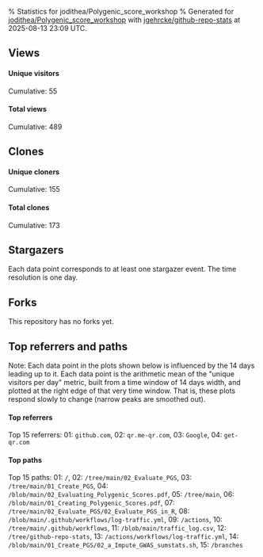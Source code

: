 % Statistics for jodithea/Polygenic_score_workshop
% Generated for [jodithea/Polygenic_score_workshop](https://github.com/jodithea/Polygenic_score_workshop) with [jgehrcke/github-repo-stats](https://github.com/jgehrcke/github-repo-stats) at 2025-08-13 23:09 UTC.


## Views

#### Unique visitors
<div id="chart_views_unique" class="full-width-chart"></div>

Cumulative: 55

#### Total views
<div id="chart_views_total" class="full-width-chart"></div>

Cumulative: 489

<div class="pagebreak-for-print"> </div>

## Clones

#### Unique cloners
<div id="chart_clones_unique" class="full-width-chart"></div>

Cumulative: 155

#### Total clones
<div id="chart_clones_total" class="full-width-chart"></div>

Cumulative: 173



<div class="pagebreak-for-print"> </div>



## Stargazers

Each data point corresponds to at least one stargazer event.
The time resolution is one day.

<div id="chart_stargazers" class="full-width-chart"></div>




## Forks

This repository has no forks yet.



<div class="pagebreak-for-print"> </div>



## Top referrers and paths


Note: Each data point in the plots shown below is influenced by the 14 days
leading up to it. Each data point is the arithmetic mean of the "unique
visitors per day" metric, built from a time window of 14 days width, and
plotted at the right edge of that very time window. That is, these plots
respond slowly to change (narrow peaks are smoothed out).




#### Top referrers


<div id="chart_referrers_top_n_alltime" class="full-width-chart"></div>

Top 15 referrers: 01: `github.com`, 02: `qr.me-qr.com`, 03: `Google`, 04: `get-qr.com`





#### Top paths


<div id="chart_paths_top_n_alltime" class="full-width-chart"></div>

Top 15 paths: 01: `/`, 02: `/tree/main/02_Evaluate_PGS`, 03: `/tree/main/01_Create_PGS`, 04: `/blob/main/02_Evaluating_Polygenic_Scores.pdf`, 05: `/tree/main`, 06: `/blob/main/01_Creating_Polygenic_Scores.pdf`, 07: `/tree/main/02_Evaluate_PGS/02_Evaluate_PGS_in_R`, 08: `/blob/main/.github/workflows/log-traffic.yml`, 09: `/actions`, 10: `/tree/main/.github/workflows`, 11: `/blob/main/traffic_log.csv`, 12: `/tree/github-repo-stats`, 13: `/actions/workflows/log-traffic.yml`, 14: `/blob/main/01_Create_PGS/02_a_Impute_GWAS_sumstats.sh`, 15: `/branches`


<script type="text/javascript">
    vegaEmbed('#chart_views_unique', {"$schema": "https://vega.github.io/schema/vega-lite/v4.17.0.json", "config": {"arc": {"fill": "#1b1e23"}, "area": {"fill": "#1b1e23"}, "axisBottom": {"domainColor": "#a9b4c4", "gridColor": "#a9b4c4", "labelColor": "#1b1e23", "labelFont": "relative-mono-11-pitch-pro, Menlo, monospace", "tickColor": "#a9b4c4", "titleColor": "#1b1e23", "titleFont": "relative-mono-11-pitch-pro, Menlo, monospace"}, "axisLeft": {"domainColor": "#a9b4c4", "gridColor": "#a9b4c4", "labelColor": "#1b1e23", "labelFont": "relative-mono-11-pitch-pro, Menlo, monospace", "tickColor": "#a9b4c4", "titleColor": "#1b1e23", "titleFont": "relative-mono-11-pitch-pro, Menlo, monospace"}, "axisX": {"grid": false}, "axisY": {"grid": false, "labelBound": true}, "background": "#FFFFFF", "group": {"fill": "#FFFFFF"}, "header": {"fontWeight": 400, "labelFont": "relative-mono-11-pitch-pro, Menlo, monospace", "titleFont": "relative-mono-11-pitch-pro, Menlo, monospace"}, "legend": {"labelFont": "relative-mono-11-pitch-pro, Menlo, monospace", "symbolSize": 200, "symbolType": "circle", "titleFont": "relative-mono-11-pitch-pro, Menlo, monospace"}, "line": {"color": "#1b1e23", "stroke": "#1b1e23"}, "path": {"stroke": "#1b1e23"}, "point": {"color": "#1b1e23", "cursor": "pointer", "filled": true, "size": 20}, "range": {"category": ["#85a2f7", "#ea9755", "#7eb36a", "#f07071", "#bc85d9", "#e587b6", "#a9b4c4", "#d4c05e", "#64b9c4"]}, "style": {"bar": {"fill": "#1b1e23"}, "text": {"font": "relative-mono-11-pitch-pro, Menlo, monospace", "fontWeight": 400}}, "symbol": {"shape": "circle"}, "title": {"anchor": "start", "font": "relative-mono-11-pitch-pro, Menlo, monospace", "fontWeight": 400}, "trail": {"color": "#1b1e23", "stroke": "#1b1e23"}, "view": {"stroke": null}}, "data": {"name": "data-fd8143200e1103d798158dd2642eb44b"}, "datasets": {"data-fd8143200e1103d798158dd2642eb44b": [{"time": "2025-07-22T00:00:00+00:00", "views_total": 203, "views_unique": 3}, {"time": "2025-07-23T00:00:00+00:00", "views_total": 0, "views_unique": 0}, {"time": "2025-07-24T00:00:00+00:00", "views_total": 154, "views_unique": 26}, {"time": "2025-07-25T00:00:00+00:00", "views_total": 13, "views_unique": 2}, {"time": "2025-07-26T00:00:00+00:00", "views_total": 1, "views_unique": 1}, {"time": "2025-07-27T00:00:00+00:00", "views_total": 2, "views_unique": 2}, {"time": "2025-07-28T00:00:00+00:00", "views_total": 3, "views_unique": 3}, {"time": "2025-07-29T00:00:00+00:00", "views_total": 0, "views_unique": 0}, {"time": "2025-07-30T00:00:00+00:00", "views_total": 67, "views_unique": 1}, {"time": "2025-07-31T00:00:00+00:00", "views_total": 12, "views_unique": 1}, {"time": "2025-08-01T00:00:00+00:00", "views_total": 0, "views_unique": 0}, {"time": "2025-08-02T00:00:00+00:00", "views_total": 0, "views_unique": 0}, {"time": "2025-08-03T00:00:00+00:00", "views_total": 4, "views_unique": 2}, {"time": "2025-08-04T00:00:00+00:00", "views_total": 4, "views_unique": 2}, {"time": "2025-08-05T00:00:00+00:00", "views_total": 13, "views_unique": 5}, {"time": "2025-08-06T00:00:00+00:00", "views_total": 5, "views_unique": 2}, {"time": "2025-08-07T00:00:00+00:00", "views_total": 4, "views_unique": 2}, {"time": "2025-08-08T00:00:00+00:00", "views_total": 0, "views_unique": 0}, {"time": "2025-08-09T00:00:00+00:00", "views_total": 0, "views_unique": 0}, {"time": "2025-08-10T00:00:00+00:00", "views_total": 2, "views_unique": 1}, {"time": "2025-08-11T00:00:00+00:00", "views_total": 0, "views_unique": 0}, {"time": "2025-08-12T00:00:00+00:00", "views_total": 2, "views_unique": 2}, {"time": "2025-08-13T00:00:00+00:00", "views_total": 0, "views_unique": 0}]}, "encoding": {"tooltip": [{"field": "views_unique", "format": ".1f", "title": "views (u)", "type": "quantitative"}, {"field": "time", "format": "%B %e, %Y", "title": "date", "type": "temporal"}], "x": {"axis": {"labelAngle": 25}, "field": "time", "scale": {"domain": ["2025-07-22", "2025-08-13"]}, "timeUnit": "yearmonthdate", "title": "date", "type": "temporal"}, "y": {"axis": {}, "field": "views_unique", "scale": {"domain": [0, 28.6], "type": "linear", "zero": true}, "title": "unique views per day", "type": "quantitative"}}, "height": 200, "mark": {"point": true, "type": "line"}, "padding": 10, "width": "container"}, {"actions": false, "renderer": "svg"}).catch(console.error);
vegaEmbed('#chart_views_total', {"$schema": "https://vega.github.io/schema/vega-lite/v4.17.0.json", "config": {"arc": {"fill": "#1b1e23"}, "area": {"fill": "#1b1e23"}, "axisBottom": {"domainColor": "#a9b4c4", "gridColor": "#a9b4c4", "labelColor": "#1b1e23", "labelFont": "relative-mono-11-pitch-pro, Menlo, monospace", "tickColor": "#a9b4c4", "titleColor": "#1b1e23", "titleFont": "relative-mono-11-pitch-pro, Menlo, monospace"}, "axisLeft": {"domainColor": "#a9b4c4", "gridColor": "#a9b4c4", "labelColor": "#1b1e23", "labelFont": "relative-mono-11-pitch-pro, Menlo, monospace", "tickColor": "#a9b4c4", "titleColor": "#1b1e23", "titleFont": "relative-mono-11-pitch-pro, Menlo, monospace"}, "axisX": {"grid": false}, "axisY": {"grid": false, "labelBound": true}, "background": "#FFFFFF", "group": {"fill": "#FFFFFF"}, "header": {"fontWeight": 400, "labelFont": "relative-mono-11-pitch-pro, Menlo, monospace", "titleFont": "relative-mono-11-pitch-pro, Menlo, monospace"}, "legend": {"labelFont": "relative-mono-11-pitch-pro, Menlo, monospace", "symbolSize": 200, "symbolType": "circle", "titleFont": "relative-mono-11-pitch-pro, Menlo, monospace"}, "line": {"color": "#1b1e23", "stroke": "#1b1e23"}, "path": {"stroke": "#1b1e23"}, "point": {"color": "#1b1e23", "cursor": "pointer", "filled": true, "size": 20}, "range": {"category": ["#85a2f7", "#ea9755", "#7eb36a", "#f07071", "#bc85d9", "#e587b6", "#a9b4c4", "#d4c05e", "#64b9c4"]}, "style": {"bar": {"fill": "#1b1e23"}, "text": {"font": "relative-mono-11-pitch-pro, Menlo, monospace", "fontWeight": 400}}, "symbol": {"shape": "circle"}, "title": {"anchor": "start", "font": "relative-mono-11-pitch-pro, Menlo, monospace", "fontWeight": 400}, "trail": {"color": "#1b1e23", "stroke": "#1b1e23"}, "view": {"stroke": null}}, "data": {"name": "data-fd8143200e1103d798158dd2642eb44b"}, "datasets": {"data-fd8143200e1103d798158dd2642eb44b": [{"time": "2025-07-22T00:00:00+00:00", "views_total": 203, "views_unique": 3}, {"time": "2025-07-23T00:00:00+00:00", "views_total": 0, "views_unique": 0}, {"time": "2025-07-24T00:00:00+00:00", "views_total": 154, "views_unique": 26}, {"time": "2025-07-25T00:00:00+00:00", "views_total": 13, "views_unique": 2}, {"time": "2025-07-26T00:00:00+00:00", "views_total": 1, "views_unique": 1}, {"time": "2025-07-27T00:00:00+00:00", "views_total": 2, "views_unique": 2}, {"time": "2025-07-28T00:00:00+00:00", "views_total": 3, "views_unique": 3}, {"time": "2025-07-29T00:00:00+00:00", "views_total": 0, "views_unique": 0}, {"time": "2025-07-30T00:00:00+00:00", "views_total": 67, "views_unique": 1}, {"time": "2025-07-31T00:00:00+00:00", "views_total": 12, "views_unique": 1}, {"time": "2025-08-01T00:00:00+00:00", "views_total": 0, "views_unique": 0}, {"time": "2025-08-02T00:00:00+00:00", "views_total": 0, "views_unique": 0}, {"time": "2025-08-03T00:00:00+00:00", "views_total": 4, "views_unique": 2}, {"time": "2025-08-04T00:00:00+00:00", "views_total": 4, "views_unique": 2}, {"time": "2025-08-05T00:00:00+00:00", "views_total": 13, "views_unique": 5}, {"time": "2025-08-06T00:00:00+00:00", "views_total": 5, "views_unique": 2}, {"time": "2025-08-07T00:00:00+00:00", "views_total": 4, "views_unique": 2}, {"time": "2025-08-08T00:00:00+00:00", "views_total": 0, "views_unique": 0}, {"time": "2025-08-09T00:00:00+00:00", "views_total": 0, "views_unique": 0}, {"time": "2025-08-10T00:00:00+00:00", "views_total": 2, "views_unique": 1}, {"time": "2025-08-11T00:00:00+00:00", "views_total": 0, "views_unique": 0}, {"time": "2025-08-12T00:00:00+00:00", "views_total": 2, "views_unique": 2}, {"time": "2025-08-13T00:00:00+00:00", "views_total": 0, "views_unique": 0}]}, "encoding": {"tooltip": [{"field": "views_total", "format": ".1f", "title": "views (t)", "type": "quantitative"}, {"field": "time", "format": "%B %e, %Y", "title": "date", "type": "temporal"}], "x": {"axis": {"labelAngle": 25}, "field": "time", "scale": {"domain": ["2025-07-22", "2025-08-13"]}, "timeUnit": "yearmonthdate", "title": "date", "type": "temporal"}, "y": {"axis": {"values": [1, 10, 50, 100, 500, 1000, 5000, 10000]}, "field": "views_total", "scale": {"domain": [0, 223.3], "type": "symlog", "zero": true}, "title": "total views per day", "type": "quantitative"}}, "height": 200, "mark": {"point": true, "type": "line"}, "padding": 10, "width": "container"}, {"actions": false, "renderer": "svg"}).catch(console.error);
vegaEmbed('#chart_clones_unique', {"$schema": "https://vega.github.io/schema/vega-lite/v4.17.0.json", "config": {"arc": {"fill": "#1b1e23"}, "area": {"fill": "#1b1e23"}, "axisBottom": {"domainColor": "#a9b4c4", "gridColor": "#a9b4c4", "labelColor": "#1b1e23", "labelFont": "relative-mono-11-pitch-pro, Menlo, monospace", "tickColor": "#a9b4c4", "titleColor": "#1b1e23", "titleFont": "relative-mono-11-pitch-pro, Menlo, monospace"}, "axisLeft": {"domainColor": "#a9b4c4", "gridColor": "#a9b4c4", "labelColor": "#1b1e23", "labelFont": "relative-mono-11-pitch-pro, Menlo, monospace", "tickColor": "#a9b4c4", "titleColor": "#1b1e23", "titleFont": "relative-mono-11-pitch-pro, Menlo, monospace"}, "axisX": {"grid": false}, "axisY": {"grid": false, "labelBound": true}, "background": "#FFFFFF", "group": {"fill": "#FFFFFF"}, "header": {"fontWeight": 400, "labelFont": "relative-mono-11-pitch-pro, Menlo, monospace", "titleFont": "relative-mono-11-pitch-pro, Menlo, monospace"}, "legend": {"labelFont": "relative-mono-11-pitch-pro, Menlo, monospace", "symbolSize": 200, "symbolType": "circle", "titleFont": "relative-mono-11-pitch-pro, Menlo, monospace"}, "line": {"color": "#1b1e23", "stroke": "#1b1e23"}, "path": {"stroke": "#1b1e23"}, "point": {"color": "#1b1e23", "cursor": "pointer", "filled": true, "size": 20}, "range": {"category": ["#85a2f7", "#ea9755", "#7eb36a", "#f07071", "#bc85d9", "#e587b6", "#a9b4c4", "#d4c05e", "#64b9c4"]}, "style": {"bar": {"fill": "#1b1e23"}, "text": {"font": "relative-mono-11-pitch-pro, Menlo, monospace", "fontWeight": 400}}, "symbol": {"shape": "circle"}, "title": {"anchor": "start", "font": "relative-mono-11-pitch-pro, Menlo, monospace", "fontWeight": 400}, "trail": {"color": "#1b1e23", "stroke": "#1b1e23"}, "view": {"stroke": null}}, "data": {"name": "data-fc8bbde798e9e26c750c585fa8746d06"}, "datasets": {"data-fc8bbde798e9e26c750c585fa8746d06": [{"clones_total": 52, "clones_unique": 42, "time": "2025-07-22T00:00:00+00:00"}, {"clones_total": 3, "clones_unique": 3, "time": "2025-07-23T00:00:00+00:00"}, {"clones_total": 37, "clones_unique": 29, "time": "2025-07-24T00:00:00+00:00"}, {"clones_total": 4, "clones_unique": 4, "time": "2025-07-25T00:00:00+00:00"}, {"clones_total": 3, "clones_unique": 3, "time": "2025-07-26T00:00:00+00:00"}, {"clones_total": 5, "clones_unique": 5, "time": "2025-07-27T00:00:00+00:00"}, {"clones_total": 5, "clones_unique": 5, "time": "2025-07-28T00:00:00+00:00"}, {"clones_total": 3, "clones_unique": 3, "time": "2025-07-29T00:00:00+00:00"}, {"clones_total": 9, "clones_unique": 9, "time": "2025-07-30T00:00:00+00:00"}, {"clones_total": 6, "clones_unique": 6, "time": "2025-07-31T00:00:00+00:00"}, {"clones_total": 4, "clones_unique": 4, "time": "2025-08-01T00:00:00+00:00"}, {"clones_total": 3, "clones_unique": 3, "time": "2025-08-02T00:00:00+00:00"}, {"clones_total": 5, "clones_unique": 5, "time": "2025-08-03T00:00:00+00:00"}, {"clones_total": 4, "clones_unique": 4, "time": "2025-08-04T00:00:00+00:00"}, {"clones_total": 4, "clones_unique": 4, "time": "2025-08-05T00:00:00+00:00"}, {"clones_total": 2, "clones_unique": 2, "time": "2025-08-06T00:00:00+00:00"}, {"clones_total": 4, "clones_unique": 4, "time": "2025-08-07T00:00:00+00:00"}, {"clones_total": 3, "clones_unique": 3, "time": "2025-08-08T00:00:00+00:00"}, {"clones_total": 3, "clones_unique": 3, "time": "2025-08-09T00:00:00+00:00"}, {"clones_total": 4, "clones_unique": 4, "time": "2025-08-10T00:00:00+00:00"}, {"clones_total": 4, "clones_unique": 4, "time": "2025-08-11T00:00:00+00:00"}, {"clones_total": 2, "clones_unique": 2, "time": "2025-08-12T00:00:00+00:00"}, {"clones_total": 4, "clones_unique": 4, "time": "2025-08-13T00:00:00+00:00"}]}, "encoding": {"tooltip": [{"field": "clones_unique", "format": ".1f", "title": "clones (u)", "type": "quantitative"}, {"field": "time", "format": "%B %e, %Y", "title": "date", "type": "temporal"}], "x": {"axis": {"labelAngle": 25}, "field": "time", "scale": {"domain": ["2025-07-22", "2025-08-13"]}, "timeUnit": "yearmonthdate", "title": "date", "type": "temporal"}, "y": {"axis": {}, "field": "clones_unique", "scale": {"domain": [0, 46.2], "type": "linear", "zero": true}, "title": "unique clones per day", "type": "quantitative"}}, "height": 200, "mark": {"point": true, "type": "line"}, "padding": 10, "width": "container"}, {"actions": false, "renderer": "svg"}).catch(console.error);
vegaEmbed('#chart_clones_total', {"$schema": "https://vega.github.io/schema/vega-lite/v4.17.0.json", "config": {"arc": {"fill": "#1b1e23"}, "area": {"fill": "#1b1e23"}, "axisBottom": {"domainColor": "#a9b4c4", "gridColor": "#a9b4c4", "labelColor": "#1b1e23", "labelFont": "relative-mono-11-pitch-pro, Menlo, monospace", "tickColor": "#a9b4c4", "titleColor": "#1b1e23", "titleFont": "relative-mono-11-pitch-pro, Menlo, monospace"}, "axisLeft": {"domainColor": "#a9b4c4", "gridColor": "#a9b4c4", "labelColor": "#1b1e23", "labelFont": "relative-mono-11-pitch-pro, Menlo, monospace", "tickColor": "#a9b4c4", "titleColor": "#1b1e23", "titleFont": "relative-mono-11-pitch-pro, Menlo, monospace"}, "axisX": {"grid": false}, "axisY": {"grid": false, "labelBound": true}, "background": "#FFFFFF", "group": {"fill": "#FFFFFF"}, "header": {"fontWeight": 400, "labelFont": "relative-mono-11-pitch-pro, Menlo, monospace", "titleFont": "relative-mono-11-pitch-pro, Menlo, monospace"}, "legend": {"labelFont": "relative-mono-11-pitch-pro, Menlo, monospace", "symbolSize": 200, "symbolType": "circle", "titleFont": "relative-mono-11-pitch-pro, Menlo, monospace"}, "line": {"color": "#1b1e23", "stroke": "#1b1e23"}, "path": {"stroke": "#1b1e23"}, "point": {"color": "#1b1e23", "cursor": "pointer", "filled": true, "size": 20}, "range": {"category": ["#85a2f7", "#ea9755", "#7eb36a", "#f07071", "#bc85d9", "#e587b6", "#a9b4c4", "#d4c05e", "#64b9c4"]}, "style": {"bar": {"fill": "#1b1e23"}, "text": {"font": "relative-mono-11-pitch-pro, Menlo, monospace", "fontWeight": 400}}, "symbol": {"shape": "circle"}, "title": {"anchor": "start", "font": "relative-mono-11-pitch-pro, Menlo, monospace", "fontWeight": 400}, "trail": {"color": "#1b1e23", "stroke": "#1b1e23"}, "view": {"stroke": null}}, "data": {"name": "data-fc8bbde798e9e26c750c585fa8746d06"}, "datasets": {"data-fc8bbde798e9e26c750c585fa8746d06": [{"clones_total": 52, "clones_unique": 42, "time": "2025-07-22T00:00:00+00:00"}, {"clones_total": 3, "clones_unique": 3, "time": "2025-07-23T00:00:00+00:00"}, {"clones_total": 37, "clones_unique": 29, "time": "2025-07-24T00:00:00+00:00"}, {"clones_total": 4, "clones_unique": 4, "time": "2025-07-25T00:00:00+00:00"}, {"clones_total": 3, "clones_unique": 3, "time": "2025-07-26T00:00:00+00:00"}, {"clones_total": 5, "clones_unique": 5, "time": "2025-07-27T00:00:00+00:00"}, {"clones_total": 5, "clones_unique": 5, "time": "2025-07-28T00:00:00+00:00"}, {"clones_total": 3, "clones_unique": 3, "time": "2025-07-29T00:00:00+00:00"}, {"clones_total": 9, "clones_unique": 9, "time": "2025-07-30T00:00:00+00:00"}, {"clones_total": 6, "clones_unique": 6, "time": "2025-07-31T00:00:00+00:00"}, {"clones_total": 4, "clones_unique": 4, "time": "2025-08-01T00:00:00+00:00"}, {"clones_total": 3, "clones_unique": 3, "time": "2025-08-02T00:00:00+00:00"}, {"clones_total": 5, "clones_unique": 5, "time": "2025-08-03T00:00:00+00:00"}, {"clones_total": 4, "clones_unique": 4, "time": "2025-08-04T00:00:00+00:00"}, {"clones_total": 4, "clones_unique": 4, "time": "2025-08-05T00:00:00+00:00"}, {"clones_total": 2, "clones_unique": 2, "time": "2025-08-06T00:00:00+00:00"}, {"clones_total": 4, "clones_unique": 4, "time": "2025-08-07T00:00:00+00:00"}, {"clones_total": 3, "clones_unique": 3, "time": "2025-08-08T00:00:00+00:00"}, {"clones_total": 3, "clones_unique": 3, "time": "2025-08-09T00:00:00+00:00"}, {"clones_total": 4, "clones_unique": 4, "time": "2025-08-10T00:00:00+00:00"}, {"clones_total": 4, "clones_unique": 4, "time": "2025-08-11T00:00:00+00:00"}, {"clones_total": 2, "clones_unique": 2, "time": "2025-08-12T00:00:00+00:00"}, {"clones_total": 4, "clones_unique": 4, "time": "2025-08-13T00:00:00+00:00"}]}, "encoding": {"tooltip": [{"field": "clones_total", "format": ".1f", "title": "clones (t)", "type": "quantitative"}, {"field": "time", "format": "%B %e, %Y", "title": "date", "type": "temporal"}], "x": {"axis": {"labelAngle": 25}, "field": "time", "scale": {"domain": ["2025-07-22", "2025-08-13"]}, "timeUnit": "yearmonthdate", "title": "date", "type": "temporal"}, "y": {"axis": {}, "field": "clones_total", "scale": {"domain": [0, 57.2], "type": "linear", "zero": true}, "title": "total clones per day", "type": "quantitative"}}, "height": 200, "mark": {"point": true, "type": "line"}, "padding": 10, "width": "container"}, {"actions": false, "renderer": "svg"}).catch(console.error);
vegaEmbed('#chart_stargazers', {"$schema": "https://vega.github.io/schema/vega-lite/v4.17.0.json", "config": {"arc": {"fill": "#1b1e23"}, "area": {"fill": "#1b1e23"}, "axisBottom": {"domainColor": "#a9b4c4", "gridColor": "#a9b4c4", "labelColor": "#1b1e23", "labelFont": "relative-mono-11-pitch-pro, Menlo, monospace", "tickColor": "#a9b4c4", "titleColor": "#1b1e23", "titleFont": "relative-mono-11-pitch-pro, Menlo, monospace"}, "axisLeft": {"domainColor": "#a9b4c4", "gridColor": "#a9b4c4", "labelColor": "#1b1e23", "labelFont": "relative-mono-11-pitch-pro, Menlo, monospace", "tickColor": "#a9b4c4", "titleColor": "#1b1e23", "titleFont": "relative-mono-11-pitch-pro, Menlo, monospace"}, "axisX": {"grid": false}, "axisY": {"grid": false}, "background": "#FFFFFF", "group": {"fill": "#FFFFFF"}, "header": {"fontWeight": 400, "labelFont": "relative-mono-11-pitch-pro, Menlo, monospace", "titleFont": "relative-mono-11-pitch-pro, Menlo, monospace"}, "legend": {"labelFont": "relative-mono-11-pitch-pro, Menlo, monospace", "symbolSize": 200, "symbolType": "circle", "titleFont": "relative-mono-11-pitch-pro, Menlo, monospace"}, "line": {"color": "#1b1e23", "stroke": "#1b1e23"}, "path": {"stroke": "#1b1e23"}, "point": {"color": "#1b1e23", "cursor": "pointer", "filled": true, "size": 50}, "range": {"category": ["#85a2f7", "#ea9755", "#7eb36a", "#f07071", "#bc85d9", "#e587b6", "#a9b4c4", "#d4c05e", "#64b9c4"]}, "style": {"bar": {"fill": "#1b1e23"}, "text": {"font": "relative-mono-11-pitch-pro, Menlo, monospace", "fontWeight": 400}}, "symbol": {"shape": "circle"}, "title": {"anchor": "start", "font": "relative-mono-11-pitch-pro, Menlo, monospace", "fontWeight": 400}, "trail": {"color": "#1b1e23", "stroke": "#1b1e23"}, "view": {"stroke": null}}, "data": {"name": "data-0425222ef081105c1e62d82789994a7f"}, "datasets": {"data-0425222ef081105c1e62d82789994a7f": [{"stars_cumulative": 1, "time": "2025-07-24T01:30:53+00:00"}, {"stars_cumulative": 2, "time": "2025-07-24T01:34:03+00:00"}, {"stars_cumulative": 3, "time": "2025-07-24T02:05:47+00:00"}, {"stars_cumulative": 4, "time": "2025-07-24T04:27:51+00:00"}, {"stars_cumulative": 5, "time": "2025-07-24T07:04:22+00:00"}, {"stars_cumulative": 6, "time": "2025-08-03T10:38:11+00:00"}, {"stars_cumulative": 7, "time": "2025-08-04T23:56:03+00:00"}]}, "encoding": {"tooltip": [{"field": "stars_cumulative", "format": "d", "title": "stars", "type": "quantitative"}, {"field": "time", "format": "%B %e, %Y", "title": "date", "type": "temporal"}], "x": {"axis": {"labelAngle": 25}, "field": "time", "scale": {"domain": ["2025-07-22", "2025-08-13"]}, "timeUnit": "yearmonthdate", "title": "date", "type": "temporal"}, "y": {"field": "stars_cumulative", "scale": {"domain": [0, 7.700000000000001], "zero": true}, "title": "stargazer count (cumulative)", "type": "quantitative"}}, "height": 300, "mark": {"point": true, "type": "line"}, "padding": 10, "width": "container"}, {"actions": false, "renderer": "svg"}).catch(console.error);
vegaEmbed('#chart_referrers_top_n_alltime', {"$schema": "https://vega.github.io/schema/vega-lite/v4.17.0.json", "config": {"arc": {"fill": "#1b1e23"}, "area": {"fill": "#1b1e23"}, "axisBottom": {"domainColor": "#a9b4c4", "gridColor": "#a9b4c4", "labelColor": "#1b1e23", "labelFont": "relative-mono-11-pitch-pro, Menlo, monospace", "tickColor": "#a9b4c4", "titleColor": "#1b1e23", "titleFont": "relative-mono-11-pitch-pro, Menlo, monospace"}, "axisLeft": {"domainColor": "#a9b4c4", "gridColor": "#a9b4c4", "labelColor": "#1b1e23", "labelFont": "relative-mono-11-pitch-pro, Menlo, monospace", "tickColor": "#a9b4c4", "titleColor": "#1b1e23", "titleFont": "relative-mono-11-pitch-pro, Menlo, monospace"}, "axisX": {"grid": false}, "axisY": {"grid": false}, "background": "#FFFFFF", "group": {"fill": "#FFFFFF"}, "header": {"fontWeight": 400, "labelFont": "relative-mono-11-pitch-pro, Menlo, monospace", "titleFont": "relative-mono-11-pitch-pro, Menlo, monospace"}, "legend": {"labelFont": "relative-mono-11-pitch-pro, Menlo, monospace", "symbolSize": 200, "symbolType": "circle", "titleFont": "relative-mono-11-pitch-pro, Menlo, monospace"}, "line": {"color": "#1b1e23", "stroke": "#1b1e23"}, "path": {"stroke": "#1b1e23"}, "point": {"color": "#1b1e23", "cursor": "pointer", "filled": true, "size": 30}, "range": {"category": ["#85a2f7", "#ea9755", "#7eb36a", "#f07071", "#bc85d9", "#e587b6", "#a9b4c4", "#d4c05e", "#64b9c4"]}, "style": {"bar": {"fill": "#1b1e23"}, "text": {"font": "relative-mono-11-pitch-pro, Menlo, monospace", "fontWeight": 400}}, "symbol": {"shape": "circle"}, "title": {"anchor": "start", "font": "relative-mono-11-pitch-pro, Menlo, monospace", "fontWeight": 400}, "trail": {"color": "#1b1e23", "stroke": "#1b1e23"}, "view": {"stroke": null}}, "data": {"name": "data-78714988cd63a55b1347680e8694ffc9"}, "datasets": {"data-78714988cd63a55b1347680e8694ffc9": [{"referrer": "github.com", "time": "2025-07-30T00:00:00+00:00", "views_unique": 5.0, "views_unique_norm": 0.35714285714285715}, {"referrer": "github.com", "time": "2025-07-31T00:00:00+00:00", "views_unique": 5.0, "views_unique_norm": 0.35714285714285715}, {"referrer": "github.com", "time": "2025-08-01T00:00:00+00:00", "views_unique": 5.0, "views_unique_norm": 0.35714285714285715}, {"referrer": "github.com", "time": "2025-08-02T00:00:00+00:00", "views_unique": 5.0, "views_unique_norm": 0.35714285714285715}, {"referrer": "github.com", "time": "2025-08-03T00:00:00+00:00", "views_unique": 5.0, "views_unique_norm": 0.35714285714285715}, {"referrer": "github.com", "time": "2025-08-04T00:00:00+00:00", "views_unique": 7.0, "views_unique_norm": 0.5}, {"referrer": "github.com", "time": "2025-08-05T00:00:00+00:00", "views_unique": 8.0, "views_unique_norm": 0.5714285714285714}, {"referrer": "github.com", "time": "2025-08-06T00:00:00+00:00", "views_unique": 8.0, "views_unique_norm": 0.5714285714285714}, {"referrer": "github.com", "time": "2025-08-07T00:00:00+00:00", "views_unique": 6.0, "views_unique_norm": 0.42857142857142855}, {"referrer": "github.com", "time": "2025-08-08T00:00:00+00:00", "views_unique": 6.0, "views_unique_norm": 0.42857142857142855}, {"referrer": "github.com", "time": "2025-08-09T00:00:00+00:00", "views_unique": 6.0, "views_unique_norm": 0.42857142857142855}, {"referrer": "github.com", "time": "2025-08-10T00:00:00+00:00", "views_unique": 6.0, "views_unique_norm": 0.42857142857142855}, {"referrer": "github.com", "time": "2025-08-11T00:00:00+00:00", "views_unique": 6.0, "views_unique_norm": 0.42857142857142855}, {"referrer": "github.com", "time": "2025-08-12T00:00:00+00:00", "views_unique": 6.0, "views_unique_norm": 0.42857142857142855}, {"referrer": "github.com", "time": "2025-08-13T00:00:00+00:00", "views_unique": 6.0, "views_unique_norm": 0.42857142857142855}, {"referrer": "qr.me-qr.com", "time": "2025-07-30T00:00:00+00:00", "views_unique": 5.0, "views_unique_norm": 0.35714285714285715}, {"referrer": "qr.me-qr.com", "time": "2025-07-31T00:00:00+00:00", "views_unique": 5.0, "views_unique_norm": 0.35714285714285715}, {"referrer": "qr.me-qr.com", "time": "2025-08-01T00:00:00+00:00", "views_unique": 5.0, "views_unique_norm": 0.35714285714285715}, {"referrer": "qr.me-qr.com", "time": "2025-08-02T00:00:00+00:00", "views_unique": 5.0, "views_unique_norm": 0.35714285714285715}, {"referrer": "qr.me-qr.com", "time": "2025-08-03T00:00:00+00:00", "views_unique": 5.0, "views_unique_norm": 0.35714285714285715}, {"referrer": "qr.me-qr.com", "time": "2025-08-04T00:00:00+00:00", "views_unique": 5.0, "views_unique_norm": 0.35714285714285715}, {"referrer": "qr.me-qr.com", "time": "2025-08-05T00:00:00+00:00", "views_unique": 5.0, "views_unique_norm": 0.35714285714285715}, {"referrer": "qr.me-qr.com", "time": "2025-08-06T00:00:00+00:00", "views_unique": 5.0, "views_unique_norm": 0.35714285714285715}, {"referrer": "qr.me-qr.com", "time": "2025-08-07T00:00:00+00:00", "views_unique": 3.0, "views_unique_norm": 0.21428571428571427}, {"referrer": "qr.me-qr.com", "time": "2025-08-08T00:00:00+00:00", "views_unique": 3.0, "views_unique_norm": 0.21428571428571427}, {"referrer": "qr.me-qr.com", "time": "2025-08-09T00:00:00+00:00", "views_unique": 3.0, "views_unique_norm": 0.21428571428571427}, {"referrer": "qr.me-qr.com", "time": "2025-08-10T00:00:00+00:00", "views_unique": 1.0, "views_unique_norm": 0.07142857142857142}, {"referrer": "qr.me-qr.com", "time": "2025-08-11T00:00:00+00:00", "views_unique": null, "views_unique_norm": null}, {"referrer": "qr.me-qr.com", "time": "2025-08-12T00:00:00+00:00", "views_unique": null, "views_unique_norm": null}, {"referrer": "qr.me-qr.com", "time": "2025-08-13T00:00:00+00:00", "views_unique": null, "views_unique_norm": null}, {"referrer": "Google", "time": "2025-07-30T00:00:00+00:00", "views_unique": 2.0, "views_unique_norm": 0.14285714285714285}, {"referrer": "Google", "time": "2025-07-31T00:00:00+00:00", "views_unique": 2.0, "views_unique_norm": 0.14285714285714285}, {"referrer": "Google", "time": "2025-08-01T00:00:00+00:00", "views_unique": 2.0, "views_unique_norm": 0.14285714285714285}, {"referrer": "Google", "time": "2025-08-02T00:00:00+00:00", "views_unique": 2.0, "views_unique_norm": 0.14285714285714285}, {"referrer": "Google", "time": "2025-08-03T00:00:00+00:00", "views_unique": 2.0, "views_unique_norm": 0.14285714285714285}, {"referrer": "Google", "time": "2025-08-04T00:00:00+00:00", "views_unique": 2.0, "views_unique_norm": 0.14285714285714285}, {"referrer": "Google", "time": "2025-08-05T00:00:00+00:00", "views_unique": 2.0, "views_unique_norm": 0.14285714285714285}, {"referrer": "Google", "time": "2025-08-06T00:00:00+00:00", "views_unique": 2.0, "views_unique_norm": 0.14285714285714285}, {"referrer": "Google", "time": "2025-08-07T00:00:00+00:00", "views_unique": null, "views_unique_norm": null}, {"referrer": "Google", "time": "2025-08-08T00:00:00+00:00", "views_unique": null, "views_unique_norm": null}, {"referrer": "Google", "time": "2025-08-09T00:00:00+00:00", "views_unique": null, "views_unique_norm": null}, {"referrer": "Google", "time": "2025-08-10T00:00:00+00:00", "views_unique": null, "views_unique_norm": null}, {"referrer": "Google", "time": "2025-08-11T00:00:00+00:00", "views_unique": null, "views_unique_norm": null}, {"referrer": "Google", "time": "2025-08-12T00:00:00+00:00", "views_unique": null, "views_unique_norm": null}, {"referrer": "Google", "time": "2025-08-13T00:00:00+00:00", "views_unique": null, "views_unique_norm": null}, {"referrer": "get-qr.com", "time": "2025-07-30T00:00:00+00:00", "views_unique": 1.0, "views_unique_norm": 0.07142857142857142}, {"referrer": "get-qr.com", "time": "2025-07-31T00:00:00+00:00", "views_unique": 1.0, "views_unique_norm": 0.07142857142857142}, {"referrer": "get-qr.com", "time": "2025-08-01T00:00:00+00:00", "views_unique": 1.0, "views_unique_norm": 0.07142857142857142}, {"referrer": "get-qr.com", "time": "2025-08-02T00:00:00+00:00", "views_unique": 1.0, "views_unique_norm": 0.07142857142857142}, {"referrer": "get-qr.com", "time": "2025-08-03T00:00:00+00:00", "views_unique": 1.0, "views_unique_norm": 0.07142857142857142}, {"referrer": "get-qr.com", "time": "2025-08-04T00:00:00+00:00", "views_unique": 1.0, "views_unique_norm": 0.07142857142857142}, {"referrer": "get-qr.com", "time": "2025-08-05T00:00:00+00:00", "views_unique": null, "views_unique_norm": null}, {"referrer": "get-qr.com", "time": "2025-08-06T00:00:00+00:00", "views_unique": null, "views_unique_norm": null}, {"referrer": "get-qr.com", "time": "2025-08-07T00:00:00+00:00", "views_unique": null, "views_unique_norm": null}, {"referrer": "get-qr.com", "time": "2025-08-08T00:00:00+00:00", "views_unique": null, "views_unique_norm": null}, {"referrer": "get-qr.com", "time": "2025-08-09T00:00:00+00:00", "views_unique": null, "views_unique_norm": null}, {"referrer": "get-qr.com", "time": "2025-08-10T00:00:00+00:00", "views_unique": null, "views_unique_norm": null}, {"referrer": "get-qr.com", "time": "2025-08-11T00:00:00+00:00", "views_unique": null, "views_unique_norm": null}, {"referrer": "get-qr.com", "time": "2025-08-12T00:00:00+00:00", "views_unique": null, "views_unique_norm": null}, {"referrer": "get-qr.com", "time": "2025-08-13T00:00:00+00:00", "views_unique": null, "views_unique_norm": null}]}, "encoding": {"color": {"field": "referrer", "legend": {"direction": "vertical", "orient": "top", "title": "Legend:"}, "sort": {"field": "order"}, "type": "nominal"}, "tooltip": [{"field": "referrer", "type": "nominal"}, {"field": "views_unique_norm", "format": ".2f", "title": "views (14d mean)", "type": "quantitative"}, {"field": "time", "format": "%B %e, %Y", "title": "date", "type": "temporal"}], "x": {"axis": {"labelAngle": 25}, "field": "time", "scale": {"domain": ["2025-07-22", "2025-08-13"]}, "timeUnit": "yearmonthdate", "title": "date", "type": "temporal"}, "y": {"field": "views_unique_norm", "scale": {"domain": [0, 0.6285714285714286], "type": "linear", "zero": true}, "title": "unique visitors per day (mean from last 14 days)", "type": "quantitative"}}, "height": 300, "mark": {"point": true, "type": "line"}, "padding": 10, "width": "container"}, {"actions": false, "renderer": "svg"}).catch(console.error);
vegaEmbed('#chart_paths_top_n_alltime', {"$schema": "https://vega.github.io/schema/vega-lite/v4.17.0.json", "config": {"arc": {"fill": "#1b1e23"}, "area": {"fill": "#1b1e23"}, "axisBottom": {"domainColor": "#a9b4c4", "gridColor": "#a9b4c4", "labelColor": "#1b1e23", "labelFont": "relative-mono-11-pitch-pro, Menlo, monospace", "tickColor": "#a9b4c4", "titleColor": "#1b1e23", "titleFont": "relative-mono-11-pitch-pro, Menlo, monospace"}, "axisLeft": {"domainColor": "#a9b4c4", "gridColor": "#a9b4c4", "labelColor": "#1b1e23", "labelFont": "relative-mono-11-pitch-pro, Menlo, monospace", "tickColor": "#a9b4c4", "titleColor": "#1b1e23", "titleFont": "relative-mono-11-pitch-pro, Menlo, monospace"}, "axisX": {"grid": false}, "axisY": {"grid": false}, "background": "#FFFFFF", "group": {"fill": "#FFFFFF"}, "header": {"fontWeight": 400, "labelFont": "relative-mono-11-pitch-pro, Menlo, monospace", "titleFont": "relative-mono-11-pitch-pro, Menlo, monospace"}, "legend": {"labelFont": "relative-mono-11-pitch-pro, Menlo, monospace", "symbolSize": 200, "symbolType": "circle", "titleFont": "relative-mono-11-pitch-pro, Menlo, monospace"}, "line": {"color": "#1b1e23", "stroke": "#1b1e23"}, "path": {"stroke": "#1b1e23"}, "point": {"color": "#1b1e23", "cursor": "pointer", "filled": true, "size": 30}, "range": {"category": ["#85a2f7", "#ea9755", "#7eb36a", "#f07071", "#bc85d9", "#e587b6", "#a9b4c4", "#d4c05e", "#64b9c4"]}, "style": {"bar": {"fill": "#1b1e23"}, "text": {"font": "relative-mono-11-pitch-pro, Menlo, monospace", "fontWeight": 400}}, "symbol": {"shape": "circle"}, "title": {"anchor": "start", "font": "relative-mono-11-pitch-pro, Menlo, monospace", "fontWeight": 400}, "trail": {"color": "#1b1e23", "stroke": "#1b1e23"}, "view": {"stroke": null}}, "data": {"name": "data-2196474b16f29c18e3aa69f75d704ec0"}, "datasets": {"data-2196474b16f29c18e3aa69f75d704ec0": [{"path": "/", "time": "2025-07-30T00:00:00+00:00", "views_unique": 28.0, "views_unique_norm": 2.0}, {"path": "/", "time": "2025-07-31T00:00:00+00:00", "views_unique": 28.0, "views_unique_norm": 2.0}, {"path": "/", "time": "2025-08-01T00:00:00+00:00", "views_unique": 28.0, "views_unique_norm": 2.0}, {"path": "/", "time": "2025-08-02T00:00:00+00:00", "views_unique": 28.0, "views_unique_norm": 2.0}, {"path": "/", "time": "2025-08-03T00:00:00+00:00", "views_unique": 28.0, "views_unique_norm": 2.0}, {"path": "/", "time": "2025-08-04T00:00:00+00:00", "views_unique": 30.0, "views_unique_norm": 2.142857142857143}, {"path": "/", "time": "2025-08-05T00:00:00+00:00", "views_unique": 31.0, "views_unique_norm": 2.2142857142857144}, {"path": "/", "time": "2025-08-06T00:00:00+00:00", "views_unique": 32.0, "views_unique_norm": 2.2857142857142856}, {"path": "/", "time": "2025-08-07T00:00:00+00:00", "views_unique": 15.0, "views_unique_norm": 1.0714285714285714}, {"path": "/", "time": "2025-08-08T00:00:00+00:00", "views_unique": 16.0, "views_unique_norm": 1.1428571428571428}, {"path": "/", "time": "2025-08-09T00:00:00+00:00", "views_unique": 15.0, "views_unique_norm": 1.0714285714285714}, {"path": "/", "time": "2025-08-10T00:00:00+00:00", "views_unique": 13.0, "views_unique_norm": 0.9285714285714286}, {"path": "/", "time": "2025-08-11T00:00:00+00:00", "views_unique": 10.0, "views_unique_norm": 0.7142857142857143}, {"path": "/", "time": "2025-08-12T00:00:00+00:00", "views_unique": 10.0, "views_unique_norm": 0.7142857142857143}, {"path": "/", "time": "2025-08-13T00:00:00+00:00", "views_unique": 10.0, "views_unique_norm": 0.7142857142857143}, {"path": "/tree/main/02_Evaluate_PGS", "time": "2025-07-30T00:00:00+00:00", "views_unique": 5.0, "views_unique_norm": 0.35714285714285715}, {"path": "/tree/main/02_Evaluate_PGS", "time": "2025-07-31T00:00:00+00:00", "views_unique": 5.0, "views_unique_norm": 0.35714285714285715}, {"path": "/tree/main/02_Evaluate_PGS", "time": "2025-08-01T00:00:00+00:00", "views_unique": 5.0, "views_unique_norm": 0.35714285714285715}, {"path": "/tree/main/02_Evaluate_PGS", "time": "2025-08-02T00:00:00+00:00", "views_unique": 5.0, "views_unique_norm": 0.35714285714285715}, {"path": "/tree/main/02_Evaluate_PGS", "time": "2025-08-03T00:00:00+00:00", "views_unique": 5.0, "views_unique_norm": 0.35714285714285715}, {"path": "/tree/main/02_Evaluate_PGS", "time": "2025-08-04T00:00:00+00:00", "views_unique": 5.0, "views_unique_norm": 0.35714285714285715}, {"path": "/tree/main/02_Evaluate_PGS", "time": "2025-08-05T00:00:00+00:00", "views_unique": 5.0, "views_unique_norm": 0.35714285714285715}, {"path": "/tree/main/02_Evaluate_PGS", "time": "2025-08-06T00:00:00+00:00", "views_unique": 6.0, "views_unique_norm": 0.42857142857142855}, {"path": "/tree/main/02_Evaluate_PGS", "time": "2025-08-07T00:00:00+00:00", "views_unique": 2.0, "views_unique_norm": 0.14285714285714285}, {"path": "/tree/main/02_Evaluate_PGS", "time": "2025-08-08T00:00:00+00:00", "views_unique": null, "views_unique_norm": null}, {"path": "/tree/main/02_Evaluate_PGS", "time": "2025-08-09T00:00:00+00:00", "views_unique": null, "views_unique_norm": null}, {"path": "/tree/main/02_Evaluate_PGS", "time": "2025-08-10T00:00:00+00:00", "views_unique": null, "views_unique_norm": null}, {"path": "/tree/main/02_Evaluate_PGS", "time": "2025-08-11T00:00:00+00:00", "views_unique": null, "views_unique_norm": null}, {"path": "/tree/main/02_Evaluate_PGS", "time": "2025-08-12T00:00:00+00:00", "views_unique": null, "views_unique_norm": null}, {"path": "/tree/main/02_Evaluate_PGS", "time": "2025-08-13T00:00:00+00:00", "views_unique": null, "views_unique_norm": null}, {"path": "/tree/main/01_Create_PGS", "time": "2025-07-30T00:00:00+00:00", "views_unique": 6.0, "views_unique_norm": 0.42857142857142855}, {"path": "/tree/main/01_Create_PGS", "time": "2025-07-31T00:00:00+00:00", "views_unique": 6.0, "views_unique_norm": 0.42857142857142855}, {"path": "/tree/main/01_Create_PGS", "time": "2025-08-01T00:00:00+00:00", "views_unique": 6.0, "views_unique_norm": 0.42857142857142855}, {"path": "/tree/main/01_Create_PGS", "time": "2025-08-02T00:00:00+00:00", "views_unique": 6.0, "views_unique_norm": 0.42857142857142855}, {"path": "/tree/main/01_Create_PGS", "time": "2025-08-03T00:00:00+00:00", "views_unique": 6.0, "views_unique_norm": 0.42857142857142855}, {"path": "/tree/main/01_Create_PGS", "time": "2025-08-04T00:00:00+00:00", "views_unique": 6.0, "views_unique_norm": 0.42857142857142855}, {"path": "/tree/main/01_Create_PGS", "time": "2025-08-05T00:00:00+00:00", "views_unique": 6.0, "views_unique_norm": 0.42857142857142855}, {"path": "/tree/main/01_Create_PGS", "time": "2025-08-06T00:00:00+00:00", "views_unique": 6.0, "views_unique_norm": 0.42857142857142855}, {"path": "/tree/main/01_Create_PGS", "time": "2025-08-07T00:00:00+00:00", "views_unique": 3.0, "views_unique_norm": 0.21428571428571427}, {"path": "/tree/main/01_Create_PGS", "time": "2025-08-08T00:00:00+00:00", "views_unique": 2.0, "views_unique_norm": 0.14285714285714285}, {"path": "/tree/main/01_Create_PGS", "time": "2025-08-09T00:00:00+00:00", "views_unique": 2.0, "views_unique_norm": 0.14285714285714285}, {"path": "/tree/main/01_Create_PGS", "time": "2025-08-10T00:00:00+00:00", "views_unique": 2.0, "views_unique_norm": 0.14285714285714285}, {"path": "/tree/main/01_Create_PGS", "time": "2025-08-11T00:00:00+00:00", "views_unique": 2.0, "views_unique_norm": 0.14285714285714285}, {"path": "/tree/main/01_Create_PGS", "time": "2025-08-12T00:00:00+00:00", "views_unique": 2.0, "views_unique_norm": 0.14285714285714285}, {"path": "/tree/main/01_Create_PGS", "time": "2025-08-13T00:00:00+00:00", "views_unique": 2.0, "views_unique_norm": 0.14285714285714285}, {"path": "/blob/main/02_Evaluating_Polygenic_Scores.pdf", "time": "2025-07-30T00:00:00+00:00", "views_unique": null, "views_unique_norm": null}, {"path": "/blob/main/02_Evaluating_Polygenic_Scores.pdf", "time": "2025-07-31T00:00:00+00:00", "views_unique": null, "views_unique_norm": null}, {"path": "/blob/main/02_Evaluating_Polygenic_Scores.pdf", "time": "2025-08-01T00:00:00+00:00", "views_unique": null, "views_unique_norm": null}, {"path": "/blob/main/02_Evaluating_Polygenic_Scores.pdf", "time": "2025-08-02T00:00:00+00:00", "views_unique": null, "views_unique_norm": null}, {"path": "/blob/main/02_Evaluating_Polygenic_Scores.pdf", "time": "2025-08-03T00:00:00+00:00", "views_unique": null, "views_unique_norm": null}, {"path": "/blob/main/02_Evaluating_Polygenic_Scores.pdf", "time": "2025-08-04T00:00:00+00:00", "views_unique": null, "views_unique_norm": null}, {"path": "/blob/main/02_Evaluating_Polygenic_Scores.pdf", "time": "2025-08-05T00:00:00+00:00", "views_unique": null, "views_unique_norm": null}, {"path": "/blob/main/02_Evaluating_Polygenic_Scores.pdf", "time": "2025-08-06T00:00:00+00:00", "views_unique": 5.0, "views_unique_norm": 0.35714285714285715}, {"path": "/blob/main/02_Evaluating_Polygenic_Scores.pdf", "time": "2025-08-07T00:00:00+00:00", "views_unique": 4.0, "views_unique_norm": 0.2857142857142857}, {"path": "/blob/main/02_Evaluating_Polygenic_Scores.pdf", "time": "2025-08-08T00:00:00+00:00", "views_unique": 3.0, "views_unique_norm": 0.21428571428571427}, {"path": "/blob/main/02_Evaluating_Polygenic_Scores.pdf", "time": "2025-08-09T00:00:00+00:00", "views_unique": 3.0, "views_unique_norm": 0.21428571428571427}, {"path": "/blob/main/02_Evaluating_Polygenic_Scores.pdf", "time": "2025-08-10T00:00:00+00:00", "views_unique": 3.0, "views_unique_norm": 0.21428571428571427}, {"path": "/blob/main/02_Evaluating_Polygenic_Scores.pdf", "time": "2025-08-11T00:00:00+00:00", "views_unique": 4.0, "views_unique_norm": 0.2857142857142857}, {"path": "/blob/main/02_Evaluating_Polygenic_Scores.pdf", "time": "2025-08-12T00:00:00+00:00", "views_unique": 4.0, "views_unique_norm": 0.2857142857142857}, {"path": "/blob/main/02_Evaluating_Polygenic_Scores.pdf", "time": "2025-08-13T00:00:00+00:00", "views_unique": 4.0, "views_unique_norm": 0.2857142857142857}, {"path": "/tree/main", "time": "2025-07-30T00:00:00+00:00", "views_unique": 4.0, "views_unique_norm": 0.2857142857142857}, {"path": "/tree/main", "time": "2025-07-31T00:00:00+00:00", "views_unique": 4.0, "views_unique_norm": 0.2857142857142857}, {"path": "/tree/main", "time": "2025-08-01T00:00:00+00:00", "views_unique": 4.0, "views_unique_norm": 0.2857142857142857}, {"path": "/tree/main", "time": "2025-08-02T00:00:00+00:00", "views_unique": 4.0, "views_unique_norm": 0.2857142857142857}, {"path": "/tree/main", "time": "2025-08-03T00:00:00+00:00", "views_unique": 4.0, "views_unique_norm": 0.2857142857142857}, {"path": "/tree/main", "time": "2025-08-04T00:00:00+00:00", "views_unique": 4.0, "views_unique_norm": 0.2857142857142857}, {"path": "/tree/main", "time": "2025-08-05T00:00:00+00:00", "views_unique": 4.0, "views_unique_norm": 0.2857142857142857}, {"path": "/tree/main", "time": "2025-08-06T00:00:00+00:00", "views_unique": 5.0, "views_unique_norm": 0.35714285714285715}, {"path": "/tree/main", "time": "2025-08-07T00:00:00+00:00", "views_unique": 5.0, "views_unique_norm": 0.35714285714285715}, {"path": "/tree/main", "time": "2025-08-08T00:00:00+00:00", "views_unique": 3.0, "views_unique_norm": 0.21428571428571427}, {"path": "/tree/main", "time": "2025-08-09T00:00:00+00:00", "views_unique": 3.0, "views_unique_norm": 0.21428571428571427}, {"path": "/tree/main", "time": "2025-08-10T00:00:00+00:00", "views_unique": 3.0, "views_unique_norm": 0.21428571428571427}, {"path": "/tree/main", "time": "2025-08-11T00:00:00+00:00", "views_unique": 3.0, "views_unique_norm": 0.21428571428571427}, {"path": "/tree/main", "time": "2025-08-12T00:00:00+00:00", "views_unique": 3.0, "views_unique_norm": 0.21428571428571427}, {"path": "/tree/main", "time": "2025-08-13T00:00:00+00:00", "views_unique": 3.0, "views_unique_norm": 0.21428571428571427}, {"path": "/blob/main/01_Creating_Polygenic_Scores.pdf", "time": "2025-07-30T00:00:00+00:00", "views_unique": null, "views_unique_norm": null}, {"path": "/blob/main/01_Creating_Polygenic_Scores.pdf", "time": "2025-07-31T00:00:00+00:00", "views_unique": null, "views_unique_norm": null}, {"path": "/blob/main/01_Creating_Polygenic_Scores.pdf", "time": "2025-08-01T00:00:00+00:00", "views_unique": null, "views_unique_norm": null}, {"path": "/blob/main/01_Creating_Polygenic_Scores.pdf", "time": "2025-08-02T00:00:00+00:00", "views_unique": null, "views_unique_norm": null}, {"path": "/blob/main/01_Creating_Polygenic_Scores.pdf", "time": "2025-08-03T00:00:00+00:00", "views_unique": null, "views_unique_norm": null}, {"path": "/blob/main/01_Creating_Polygenic_Scores.pdf", "time": "2025-08-04T00:00:00+00:00", "views_unique": null, "views_unique_norm": null}, {"path": "/blob/main/01_Creating_Polygenic_Scores.pdf", "time": "2025-08-05T00:00:00+00:00", "views_unique": 4.0, "views_unique_norm": 0.2857142857142857}, {"path": "/blob/main/01_Creating_Polygenic_Scores.pdf", "time": "2025-08-06T00:00:00+00:00", "views_unique": null, "views_unique_norm": null}, {"path": "/blob/main/01_Creating_Polygenic_Scores.pdf", "time": "2025-08-07T00:00:00+00:00", "views_unique": null, "views_unique_norm": null}, {"path": "/blob/main/01_Creating_Polygenic_Scores.pdf", "time": "2025-08-08T00:00:00+00:00", "views_unique": null, "views_unique_norm": null}, {"path": "/blob/main/01_Creating_Polygenic_Scores.pdf", "time": "2025-08-09T00:00:00+00:00", "views_unique": null, "views_unique_norm": null}, {"path": "/blob/main/01_Creating_Polygenic_Scores.pdf", "time": "2025-08-10T00:00:00+00:00", "views_unique": null, "views_unique_norm": null}, {"path": "/blob/main/01_Creating_Polygenic_Scores.pdf", "time": "2025-08-11T00:00:00+00:00", "views_unique": null, "views_unique_norm": null}, {"path": "/blob/main/01_Creating_Polygenic_Scores.pdf", "time": "2025-08-12T00:00:00+00:00", "views_unique": null, "views_unique_norm": null}, {"path": "/blob/main/01_Creating_Polygenic_Scores.pdf", "time": "2025-08-13T00:00:00+00:00", "views_unique": null, "views_unique_norm": null}, {"path": "/tree/main/02_Evaluate_PGS/02_Evaluate_PGS_in_R", "time": "2025-07-30T00:00:00+00:00", "views_unique": 4.0, "views_unique_norm": 0.2857142857142857}, {"path": "/tree/main/02_Evaluate_PGS/02_Evaluate_PGS_in_R", "time": "2025-07-31T00:00:00+00:00", "views_unique": 4.0, "views_unique_norm": 0.2857142857142857}, {"path": "/tree/main/02_Evaluate_PGS/02_Evaluate_PGS_in_R", "time": "2025-08-01T00:00:00+00:00", "views_unique": 4.0, "views_unique_norm": 0.2857142857142857}, {"path": "/tree/main/02_Evaluate_PGS/02_Evaluate_PGS_in_R", "time": "2025-08-02T00:00:00+00:00", "views_unique": 4.0, "views_unique_norm": 0.2857142857142857}, {"path": "/tree/main/02_Evaluate_PGS/02_Evaluate_PGS_in_R", "time": "2025-08-03T00:00:00+00:00", "views_unique": 4.0, "views_unique_norm": 0.2857142857142857}, {"path": "/tree/main/02_Evaluate_PGS/02_Evaluate_PGS_in_R", "time": "2025-08-04T00:00:00+00:00", "views_unique": 4.0, "views_unique_norm": 0.2857142857142857}, {"path": "/tree/main/02_Evaluate_PGS/02_Evaluate_PGS_in_R", "time": "2025-08-05T00:00:00+00:00", "views_unique": 4.0, "views_unique_norm": 0.2857142857142857}, {"path": "/tree/main/02_Evaluate_PGS/02_Evaluate_PGS_in_R", "time": "2025-08-06T00:00:00+00:00", "views_unique": 4.0, "views_unique_norm": 0.2857142857142857}, {"path": "/tree/main/02_Evaluate_PGS/02_Evaluate_PGS_in_R", "time": "2025-08-07T00:00:00+00:00", "views_unique": null, "views_unique_norm": null}, {"path": "/tree/main/02_Evaluate_PGS/02_Evaluate_PGS_in_R", "time": "2025-08-08T00:00:00+00:00", "views_unique": null, "views_unique_norm": null}, {"path": "/tree/main/02_Evaluate_PGS/02_Evaluate_PGS_in_R", "time": "2025-08-09T00:00:00+00:00", "views_unique": null, "views_unique_norm": null}, {"path": "/tree/main/02_Evaluate_PGS/02_Evaluate_PGS_in_R", "time": "2025-08-10T00:00:00+00:00", "views_unique": null, "views_unique_norm": null}, {"path": "/tree/main/02_Evaluate_PGS/02_Evaluate_PGS_in_R", "time": "2025-08-11T00:00:00+00:00", "views_unique": null, "views_unique_norm": null}, {"path": "/tree/main/02_Evaluate_PGS/02_Evaluate_PGS_in_R", "time": "2025-08-12T00:00:00+00:00", "views_unique": null, "views_unique_norm": null}, {"path": "/tree/main/02_Evaluate_PGS/02_Evaluate_PGS_in_R", "time": "2025-08-13T00:00:00+00:00", "views_unique": null, "views_unique_norm": null}]}, "encoding": {"color": {"field": "path", "legend": {"direction": "vertical", "orient": "top", "title": "Legend:"}, "sort": {"field": "order"}, "type": "nominal"}, "tooltip": [{"field": "path", "type": "nominal"}, {"field": "views_unique_norm", "format": ".2f", "title": "views (14d mean)", "type": "quantitative"}, {"field": "time", "format": "%B %e, %Y", "title": "date", "type": "temporal"}], "x": {"axis": {"labelAngle": 25}, "field": "time", "scale": {"domain": ["2025-07-22", "2025-08-13"]}, "timeUnit": "yearmonthdate", "title": "date", "type": "temporal"}, "y": {"field": "views_unique_norm", "scale": {"domain": [0, 2.5142857142857142], "type": "linear", "zero": true}, "title": "unique visitors per day (mean from last 14 days)", "type": "quantitative"}}, "height": 300, "mark": {"point": true, "type": "line"}, "padding": 10, "width": "container"}, {"actions": false, "renderer": "svg"}).catch(console.error);
    </script>